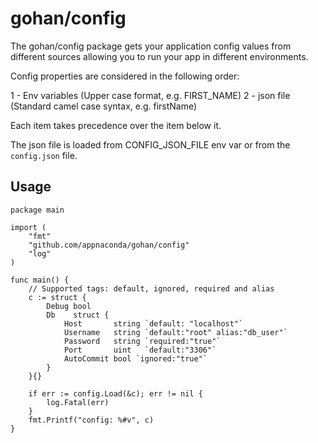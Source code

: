 # gohan/config

The gohan/config package gets your application config values from different sources
allowing you to run your app in different environments. 

Config properties are considered in the following order:

   1 - Env variables (Upper case format, e.g. FIRST_NAME)
   2 - json file (Standard camel case syntax, e.g. firstName)

Each item takes precedence over the item below it.

The json file is loaded from CONFIG_JSON_FILE env var or from the `config.json` file.

## Usage

```
package main

import (
	"fmt"
	"github.com/appnaconda/gohan/config"
	"log"
)

func main() {
    // Supported tags: default, ignored, required and alias
	c := struct {
		Debug bool
		Db    struct {
			Host       string `default: "localhost"`
			Username   string `default:"root" alias:"db_user"`
			Password   string `required:"true"`
			Port       uint   `default:"3306"`
			AutoCommit bool `ignored:"true"`
		}
	}{}

	if err := config.Load(&c); err != nil {
		log.Fatal(err)
	}
	fmt.Printf("config: %#v", c)
}
```